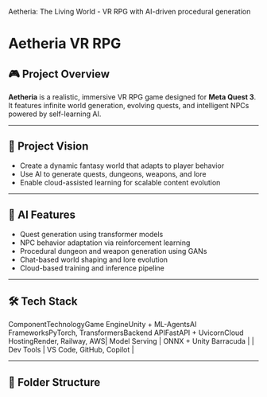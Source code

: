 Aetheria: The Living World - VR RPG with AI-driven procedural generation
# Aetheria VR RPG

## 🎮 Project Overview
**Aetheria** is a realistic, immersive VR RPG game designed for **Meta Quest 3**. It features infinite world generation, evolving quests, and intelligent NPCs powered by self-learning AI.

---

## 🌟 Project Vision
- Create a dynamic fantasy world that adapts to player behavior
- Use AI to generate quests, dungeons, weapons, and lore
- Enable cloud-assisted learning for scalable content evolution

---

## 🧠 AI Features
- Quest generation using transformer models
- NPC behavior adaptation via reinforcement learning
- Procedural dungeon and weapon generation using GANs
- Chat-based world shaping and lore evolution
- Cloud-based training and inference pipeline

---

## 🛠️ Tech Stack

ComponentTechnologyGame EngineUnity + ML-AgentsAI FrameworksPyTorch, TransformersBackend APIFastAPI + UvicornCloud HostingRender, Railway, AWS| Model Serving  | ONNX + Unity Barracuda   |
| Dev Tools      | VS Code, GitHub, Copilot |

---

## 📁 Folder Structure
